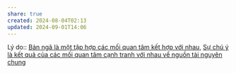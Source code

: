 ```yaml
---
share: true
created: 2024-08-04T02:13
updated: 2024-09-01T14:06
---
```

Lý do:: [Bản ngã là một tập hợp các mối quan tâm kết hợp với nhau](./B%E1%BA%A3n%20ng%C3%A3%20l%C3%A0%20m%E1%BB%99t%20t%E1%BA%ADp%20h%E1%BB%A3p%20c%C3%A1c%20m%E1%BB%91i%20quan%20t%C3%A2m%20k%E1%BA%BFt%20h%E1%BB%A3p%20v%E1%BB%9Bi%20nhau.md), [Sự chú ý là kết quả của các mối quan tâm cạnh tranh với nhau về nguồn tài nguyên chung](./S%E1%BB%B1%20ch%C3%BA%20%C3%BD%20l%C3%A0%20k%E1%BA%BFt%20qu%E1%BA%A3%20c%E1%BB%A7a%20c%C3%A1c%20m%E1%BB%91i%20quan%20t%C3%A2m%20c%E1%BA%A1nh%20tranh%20v%E1%BB%9Bi%20nhau%20v%E1%BB%81%20ngu%E1%BB%93n%20t%C3%A0i%20nguy%C3%AAn%20chung.md)